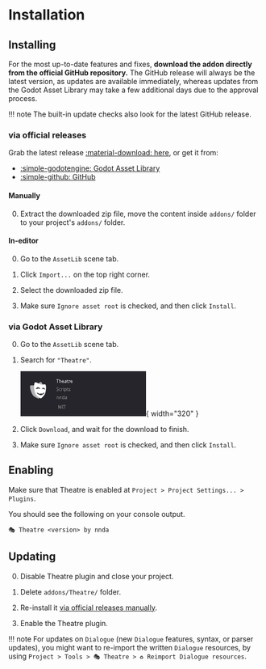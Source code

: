 # Installation

## Installing

For the most up-to-date features and fixes, **download the addon directly from the official GitHub repository.** The GitHub release will always be the latest version, as updates are available immediately, whereas updates from the Godot Asset Library may take a few additional days due to the approval process.

!!! note
    The built-in update checks also look for the latest GitHub release.

### via official releases

Grab the latest release [:material-download: here](https://github.com/nndda/Theatre/archive/refs/tags/0.11.1.zip), or get it from:

- [:simple-godotengine: Godot Asset Library](https://godotengine.org/asset-library/asset/2332)
- [:simple-github: GitHub](https://github.com/nndda/Theatre/releases)

#### Manually

0. Extract the downloaded zip file, move the content inside `addons/` folder to your project's `addons/` folder.

#### In-editor

0. Go to the `AssetLib` scene tab.

0. Click `Import...` on the top right corner.

0. Select the downloaded zip file.

0. Make sure `Ignore asset root` is checked, and then click `Install`.

### via Godot Asset Library

0. Go to the `AssetLib` scene tab.

0. Search for `"Theatre"`.

    ![Theatre on AssetLib](./assets/images/installation_assetlib_theatre.png){ width="320" }

0. Click `Download`, and wait for the download to finish.

0. Make sure `Ignore asset root` is checked, and then click `Install`.


## Enabling

Make sure that Theatre is enabled at `Project > Project Settings... > Plugins`.

You should see the following on your console output.

```
🎭 Theatre <version> by nnda
```


## Updating

0. Disable Theatre plugin and close your project.

0. Delete `addons/Theatre/` folder.

0. Re-install it [via official releases manually](#manually).

0. Enable the Theatre plugin.

!!! note
    For updates on `Dialogue` (new `Dialogue` features, syntax, or parser updates), you might want to re-import the written `Dialogue` resources, by using `Project > Tools > 🎭 Theatre > ♻️ Reimport Dialogue resources`.